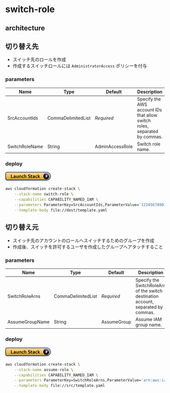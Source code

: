 # switch-role

## architecture

## 切り替え先

- スイッチ先のロールを作成
- 作成するスイッチロールには `AdministratorAccess` ポリシーを付与

### parameters

|Name|Type|Default|Description|
|--|--|--|--|
|SrcAccountIds|CommaDelimitedList|*Required*|Specify the AWS account IDs that allow switch roles, separated by commas.|
|SwitchRoleName|String|AdminAccessRole|Switch role name.|

### deploy

[![](https://raw.githubusercontent.com/ot-nemoto/aws-cloudformation-templates/images/cloudformation-launch-stack.png)](https://console.aws.amazon.com/cloudformation/home?region=ap-northeast-1#/stacks/create/review?stackName=switch-role&templateURL=https://s3-ap-northeast-1.amazonaws.com/ot-nemoto.aws-cloudformation-templates/switch-role/dest/template.yaml)

```sh
aws cloudformation create-stack \
    --stack-name switch-role \
    --capabilities CAPABILITY_NAMED_IAM \
    --parameters ParameterKey=SrcAccountIds,ParameterValue='123456789012\,234567890123' \
    --template-body file://dest/template.yaml
```

## 切り替え元

- スイッチ先のアカウントのロールへスイッチするためのグループを作成
- 作成後、スイッチを許可するユーザを作成したグループへアタッチすること

### parameters

|Name|Type|Default|Description|
|--|--|--|--|
|SwitchRoleArns|CommaDelimitedList|*Required*|Specify the SwitchRoleArn of the switch destination account, separated by commas.|
|AssumeGroupName|String|AssumeGroup|Assume IAM group name.|

### deploy

[![](https://raw.githubusercontent.com/ot-nemoto/aws-cloudformation-templates/images/cloudformation-launch-stack.png)](https://console.aws.amazon.com/cloudformation/home?region=ap-northeast-1#/stacks/create/review?stackName=assume-role&templateURL=https://s3-ap-northeast-1.amazonaws.com/ot-nemoto.aws-cloudformation-templates/switch-role/src/template.yaml)

```sh
aws cloudformation create-stack \
    --stack-name assume-role \
    --capabilities CAPABILITY_NAMED_IAM \
    --parameters ParameterKey=SwitchRoleArns,ParameterValue='arn:aws:iam::123456789012:role/SwitchRoleName\,arn:aws:iam::234567890123:role/SwitchRoleName' \
    --template-body file://src/template.yaml
```
